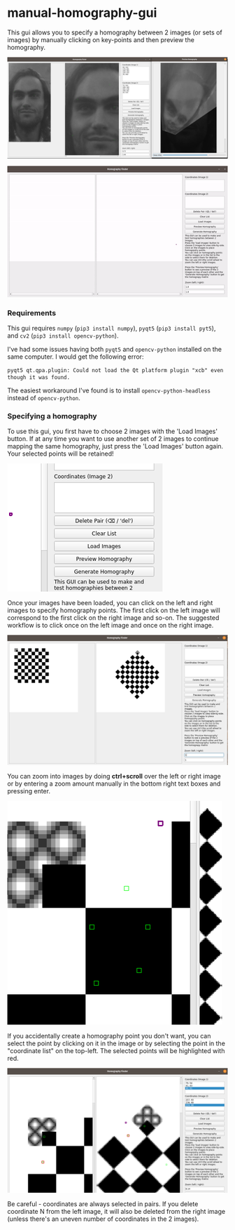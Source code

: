 # manual-homography-gui

This gui allows you to specify a homography between 2 images (or sets of images) by manually clicking on key-points and then preview the homography.

![Demo Screenshot](media/demo_screenshot_1.png?raw=true)

![Demo Gif](media/demo.gif)

### Requirements

This gui requires `numpy` (`pip3 install numpy`), `pyqt5` (`pip3 install pyt5`), and `cv2` (`pip3 install opencv-python`).

I've had some issues having both `pyqt5` and `opencv-python` installed on the same computer. I would get the following error:

```
pyqt5 qt.qpa.plugin: Could not load the Qt platform plugin "xcb" even though it was found.
```

The easiest workaround I've found is to install `opencv-python-headless` instead of `opencv-python`.

### Specifying a homography

To use this gui, you first have to choose 2 images with the 'Load Images' button. If at any time you want to use another set of 2 images to continue mapping the same homography, just press the 'Load Images' button again. Your selected points will be retained!

![Show load images button](media/load_images.png)

Once your images have been loaded, you can click on the left and right images to specify homography points. The first click on the left image will correspond to the first click on the right image and so-on. The suggested workflow is to click once on the left image and once on the right image.

![Images side-by-side with some homography points](media/loaded_images.png)

You can zoom into images by doing **ctrl+scroll** over the left or right image or by entering a zoom amount manually in the bottom right text boxes and pressing enter.

![Zoomed in point selection](media/points.png)

If you accidentally create a homography point you don't want, you can select the point by clicking on it in the image or by selecting the point in the "coordinate list" on the top-left. The selected points will be highlighted with red.

![Screenshot of selected points](media/selected_points.png)

Be careful - coordinates are always selected in pairs. If you delete coordinate N from the left image, it will also be deleted from the right image (unless there's an uneven number of coordinates in the 2 images).
